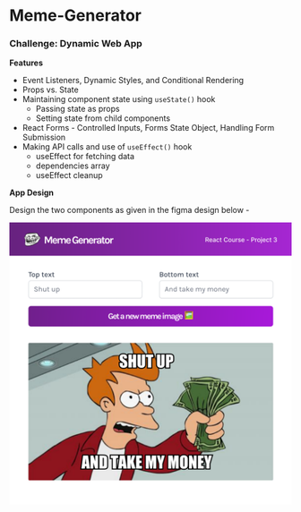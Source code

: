 # Meme-Generator

### Challenge: Dynamic Web App

**Features**
- Event Listeners, Dynamic Styles, and Conditional Rendering
- Props vs. State
- Maintaining component state using `useState()` hook
    - Passing state as props
    - Setting state from child components
- React Forms - Controlled Inputs, Forms State Object, Handling Form Submission
- Making API calls and use of `useEffect()` hook
    - useEffect for fetching data
    - dependencies array
    - useEffect cleanup


**App Design**

Design the two components as given in the figma design below - 

  ![Meme Generator Design](public/images/meme-generator-design.png)